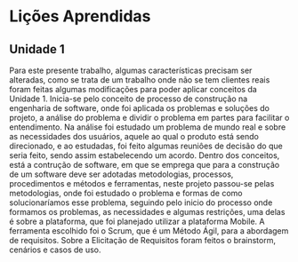 # Lições Aprendidas
## Unidade 1

Para este presente trabalho, algumas características precisam ser alteradas, como se trata de um trabalho onde não se tem clientes reais foram feitas algumas modificações para poder aplicar conceitos da Unidade 1. Inicia-se pelo conceito de processo de construção na engenharia de software, onde foi aplicada os problemas e soluções do projeto, a análise do problema e dividir o problema em partes para facilitar o entendimento. Na análise foi estudado um problema de mundo real e sobre as necessidades dos usuários, aquele ao qual o produto está sendo direcionado, e ao estudadas, foi feito algumas reuniôes de decisão do que seria feito, sendo assim estabelecendo um acordo. Dentro dos conceitos, está  a contrução de software, em que se emprega que para a construção de um software deve ser adotadas metodologias, processos, procedimentos e métodos e ferramentas, neste projeto passou-se pelas metodologias, onde foi estudado o problema e formas de como solucionaríamos esse problema, seguindo pelo inicio do processo onde formamos os problemas, as necessidades e algumas restrições, uma delas é sobre a plataforma, que foi planejado utilizar a plataforma Mobile. A ferramenta escolhido foi o Scrum, que é um Método Ágil, para a abordagem de requisitos. Sobre a Elicitação de Requisitos foram feitos o brainstorm, cenários e casos de uso.
